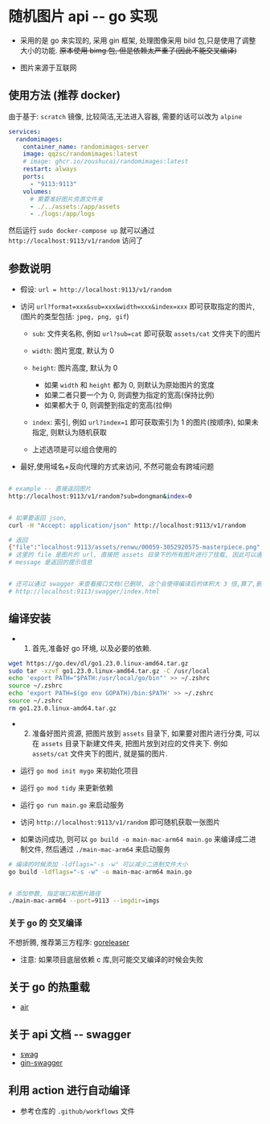 ﻿# 随机图片 api -- go 实现

- 采用的是 go 来实现的, 采用 gin 框架, 处理图像采用 bild 包,只是使用了调整大小的功能. ~~原本使用 bimg 包, 但是依赖太严重了(因此不能交叉编译)~~

- 图片来源于互联网

## 使用方法 (推荐 docker)

由于基于: `scratch` 镜像, 比较简洁,无法进入容器, 需要的话可以改为 `alpine`

```yaml
services:
  randomimages:
    container_name: randomimages-server
    image: qqzsc/randomimages:latest
    # image: ghcr.io/zoushucai/randomimages:latest
    restart: always
    ports:
      - "9113:9113"
    volumes:
      # 需要准好图片资源文件夹
      - ./../assets:/app/assets
      - ./logs:/app/logs
```

然后运行 `sudo docker-compose up` 就可以通过 `http://localhost:9113/v1/random` 访问了

## 参数说明

- 假设: `url = http://localhost:9113/v1/random`

- 访问 `url?format=xxx&sub=xxx&width=xxx&index=xxx` 即可获取指定的图片,(图片的类型包括: `jpeg, png, gif`)

  - `sub`: 文件夹名称, 例如 `url?sub=cat` 即可获取 `assets/cat` 文件夹下的图片
  - `width`: 图片宽度, 默认为 0
  - `height`: 图片高度, 默认为 0

    - 如果 `width` 和 `height` 都为 0, 则默认为原始图片的宽度
    - 如果二者只要一个为 0, 则调整为指定的宽高(保持比例)
    - 如果都大于 0, 则调整到指定的宽高(拉伸)

  - `index`: 索引, 例如 `url?index=1` 即可获取索引为 1 的图片(按顺序), 如果未指定, 则默认为随机获取

  - 上述选项是可以组合使用的

- 最好,使用域名+反向代理的方式来访问, 不然可能会有跨域问题

```bash

# example -- 直接返回图片
http://localhost:9113/v1/random?sub=dongman&index=0


# 如果要返回 json,
curl -H "Accept: application/json" http://localhost:9113/v1/random

# 返回
{"file":"localhost:9113/assets/renwu/00059-3052920575-masterpiece.png","message":"success"}
# 这里的 file 是图片的 url, 直接把 assets 目录下的所有图片进行了挂载, 因此可以通过这个地址直接访问图片
# message 是返回的提示信息


# 还可以通过 swagger 来查看接口文档(已删除, 这个会使得编译后的体积大 3 倍,算了,删除)
# http://localhost:9113/swagger/index.html

```

## 编译安装

- 1. 首先,准备好 go 环境, 以及必要的依赖.

```bash
wget https://go.dev/dl/go1.23.0.linux-amd64.tar.gz
sudo tar -xzvf go1.23.0.linux-amd64.tar.gz -C /usr/local
echo 'export PATH="$PATH:/usr/local/go/bin"' >> ~/.zshrc
source ~/.zshrc
echo 'export PATH=$(go env GOPATH)/bin:$PATH' >> ~/.zshrc
source ~/.zshrc
rm go1.23.0.linux-amd64.tar.gz

```

- 2. 准备好图片资源, 把图片放到 `assets` 目录下, 如果要对图片进行分类, 可以在 `assets` 目录下新建文件夹, 把图片放到对应的文件夹下. 例如 `assets/cat` 文件夹下的图片, 就是猫的图片.

- 运行 `go mod init mygo` 来初始化项目

- 运行 `go mod tidy` 来更新依赖

- 运行 `go run main.go` 来启动服务

- 访问 `http://localhost:9113/v1/random` 即可随机获取一张图片

- 如果访问成功, 则可以 `go build -o main-mac-arm64 main.go` 来编译成二进制文件, 然后通过 `./main-mac-arm64` 来启动服务

```bash
# 编译的时候添加 -ldflags="-s -w" 可以减少二进制文件大小
go build -ldflags="-s -w" -o main-mac-arm64 main.go


# 添加参数, 指定端口和图片路径
./main-mac-arm64 --port=9113 --imgdir=imgs

```

### 关于 go 的 交叉编译

不想折腾, 推荐第三方程序: [goreleaser](https://github.com/goreleaser/goreleaser)

- 注意: 如果项目底层依赖 c 库,则可能交叉编译的时候会失败

## 关于 go 的热重载

- [air](https://github.com/air-verse/air)

## 关于 api 文档 -- swagger

- [swag](https://github.com/swaggo/swag)
- [gin-swagger](https://github.com/swaggo/gin-swagger)

## 利用 action 进行自动编译

- 参考仓库的 `.github/workflows` 文件
